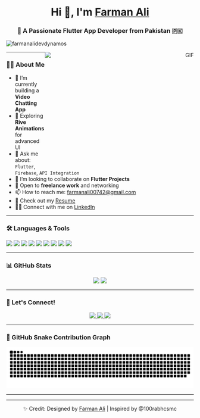 <h1 align="center">Hi 👋, I'm <a href="https://www.linkedin.com/in/farman-ali-0b1a90233" target="_blank">Farman Ali</a></h1>
<h3 align="center">🚀 A Passionate Flutter App Developer from Pakistan 🇵🇰</h3>

<p align="left">
  <img src="https://komarev.com/ghpvc/?username=farmanalidevdynamos&label=Profile%20views&color=0e75b6&style=flat" alt="farmanalidevdynamos" />
</p>

<a target="_blank" align="right">
  <img align="right" height="300" width="400" alt="GIF" src="https://media.giphy.com/media/SWoSkN6DxTszqIKEqv/giphy.gif" />
</a>

---

### 🧑‍💻 About Me

- 🔭 I’m currently building a **Video Chatting App**
- 🌱 Exploring **Rive Animations** for advanced UI
- 💬 Ask me about: `Flutter`, `Firebase`, `API Integration`
- 👯 I’m looking to collaborate on **Flutter Projects**
- 🤝 Open to **freelance work** and networking
- 📫 How to reach me: [farmanali00742@gmail.com](mailto:farmanali00742@gmail.com)
- 📄 Check out my [Resume](https://drive.google.com/file/d/1rz8Z4Ak_xkGGZvkB1uN6XpYGGnwMzN9G/view?usp=drivesdk)
- 👨‍💼 Connect with me on [LinkedIn](https://www.linkedin.com/in/farman-ali-0b1a90233)

---

### 🛠️ Languages & Tools

<p align="left">
  <img src="https://cdn.jsdelivr.net/gh/devicons/devicon/icons/flutter/flutter-original.svg" height="30" />
  <img src="https://cdn.jsdelivr.net/gh/devicons/devicon/icons/dart/dart-original.svg" height="30" />
  <img src="https://cdn.jsdelivr.net/gh/devicons/devicon/icons/firebase/firebase-plain.svg" height="30" />
  <img src="https://cdn.jsdelivr.net/gh/devicons/devicon/icons/android/android-original.svg" height="30" />
  <img src="https://cdn.jsdelivr.net/gh/devicons/devicon/icons/cplusplus/cplusplus-original.svg" height="30" />
  <img src="https://cdn.jsdelivr.net/gh/devicons/devicon/icons/python/python-original.svg" height="30" />
  <img src="https://cdn.jsdelivr.net/gh/devicons/devicon/icons/mysql/mysql-original.svg" height="30" />
  <img src="https://cdn.jsdelivr.net/gh/devicons/devicon/icons/git/git-original.svg" height="30" />
  <img src="https://cdn.jsdelivr.net/gh/devicons/devicon/icons/figma/figma-original.svg" height="30" />
</p>

---

### 📊 GitHub Stats

<div align="center">
  <img src="https://github-readme-stats.vercel.app/api?username=farmanalidevdynamos&show_icons=true&theme=dracula&count_private=true" height="170" />
  <img src="https://github-readme-stats.vercel.app/api/top-langs/?username=farmanalidevdynamos&layout=compact&theme=dracula" height="170" />
</div>

---

### 🔗 Let's Connect!

<div align="center">
  <a href="https://www.linkedin.com/in/farman-ali-0b1a90233" target="_blank">
    <img src="https://img.icons8.com/doodle/40/000000/linkedin--v2.png" />
  </a>
  <a href="https://github.com/farmanalidevdynamos" target="_blank">
    <img src="https://img.icons8.com/doodle/40/000000/github--v1.png" />
  </a>
  <a href="mailto:farmanali00742@gmail.com" target="_blank">
    <img src="https://img.icons8.com/doodle/40/000000/gmail.png" />
  </a>
  <!-- Optional if you add Dev.to, YouTube, etc. -->
</div>

---

### 🐍 GitHub Snake Contribution Graph

<p align="center">
  <img src="https://raw.githubusercontent.com/platane/snk/output/github-contribution-grid-snake.svg" alt="Snake animation" />
</p>

---


---

<p align="center">✨ Credit: Designed by <a href="https://github.com/farmanalidevdynamos">Farman Ali</a> | Inspired by @100rabhcsmc</p>

